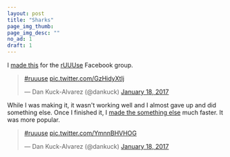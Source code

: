 ```yaml
---
layout: post
title: "Sharks"
page_img_thumb: 
page_img_desc: ""
no_ad: 1
draft: 1
---
```


I <a href="https://www.facebook.com/photo.php?fbid=10209733674832881&set=gm.1299572070106664&type=3&theater">made this</a> for the <a href="https://www.facebook.com/groups/1144470838950122/">rUUUse</a> Facebook group. 

<blockquote class="twitter-tweet" data-lang="en"><p lang="und" dir="ltr"><a href="https://twitter.com/hashtag/ruuuse?src=hash">#ruuuse</a> <a href="https://t.co/GzHidyXtIj">pic.twitter.com/GzHidyXtIj</a></p>&mdash; Dan Kuck-Alvarez (@dankuck) <a href="https://twitter.com/dankuck/status/821603808212086784">January 18, 2017</a></blockquote>
<script async src="//platform.twitter.com/widgets.js" charset="utf-8"></script>

While I was making it, it wasn't working well and I almost gave up and did something else. Once I finished it, I <a href="https://www.facebook.com/photo.php?fbid=10209733704713628&set=gm.1299575196773018&type=3&theater">made the something else</a> much faster. It was more popular.

<blockquote class="twitter-tweet" data-lang="en"><p lang="und" dir="ltr"><a href="https://twitter.com/hashtag/ruuuse?src=hash">#ruuuse</a> <a href="https://t.co/YmnnBHVHOG">pic.twitter.com/YmnnBHVHOG</a></p>&mdash; Dan Kuck-Alvarez (@dankuck) <a href="https://twitter.com/dankuck/status/821603621133582336">January 18, 2017</a></blockquote>
<script async src="//platform.twitter.com/widgets.js" charset="utf-8"></script>
